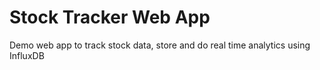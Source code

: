 # Stock Tracker Web App
Demo web app to track stock data, store and do real time analytics using InfluxDB
